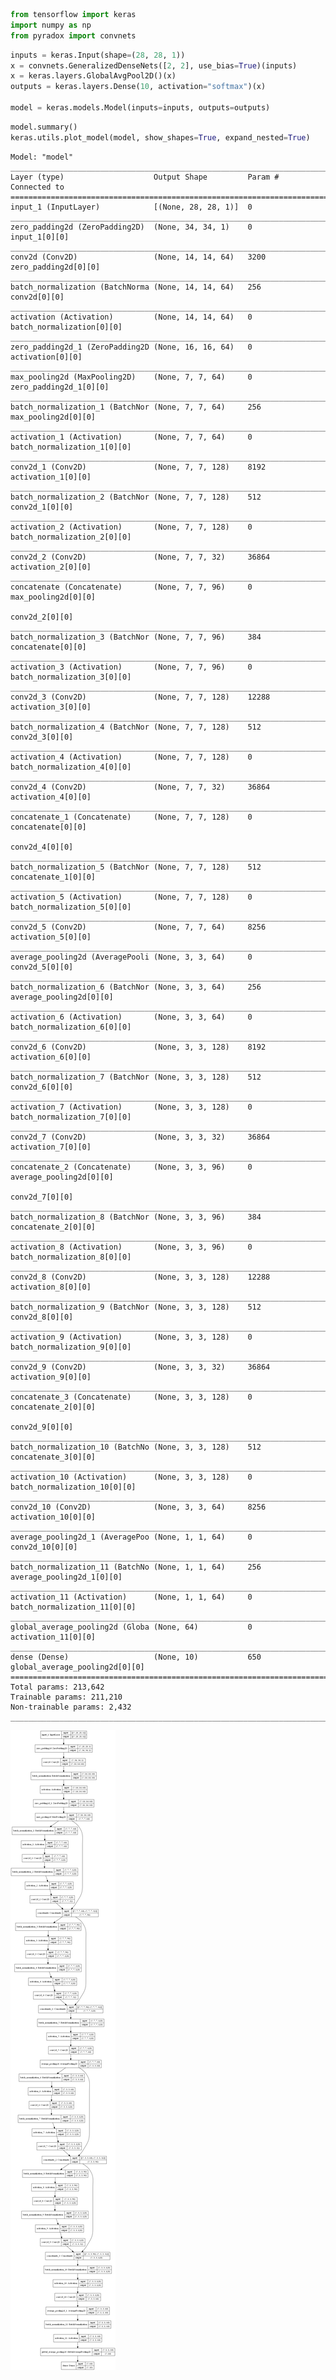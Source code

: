 ```python
from tensorflow import keras
import numpy as np
from pyradox import convnets
```


```python
inputs = keras.Input(shape=(28, 28, 1))
x = convnets.GeneralizedDenseNets([2, 2], use_bias=True)(inputs)
x = keras.layers.GlobalAvgPool2D()(x)
outputs = keras.layers.Dense(10, activation="softmax")(x)

model = keras.models.Model(inputs=inputs, outputs=outputs) 
```


```python
model.summary()
keras.utils.plot_model(model, show_shapes=True, expand_nested=True)
```

    Model: "model"
    __________________________________________________________________________________________________
    Layer (type)                    Output Shape         Param #     Connected to                     
    ==================================================================================================
    input_1 (InputLayer)            [(None, 28, 28, 1)]  0                                            
    __________________________________________________________________________________________________
    zero_padding2d (ZeroPadding2D)  (None, 34, 34, 1)    0           input_1[0][0]                    
    __________________________________________________________________________________________________
    conv2d (Conv2D)                 (None, 14, 14, 64)   3200        zero_padding2d[0][0]             
    __________________________________________________________________________________________________
    batch_normalization (BatchNorma (None, 14, 14, 64)   256         conv2d[0][0]                     
    __________________________________________________________________________________________________
    activation (Activation)         (None, 14, 14, 64)   0           batch_normalization[0][0]        
    __________________________________________________________________________________________________
    zero_padding2d_1 (ZeroPadding2D (None, 16, 16, 64)   0           activation[0][0]                 
    __________________________________________________________________________________________________
    max_pooling2d (MaxPooling2D)    (None, 7, 7, 64)     0           zero_padding2d_1[0][0]           
    __________________________________________________________________________________________________
    batch_normalization_1 (BatchNor (None, 7, 7, 64)     256         max_pooling2d[0][0]              
    __________________________________________________________________________________________________
    activation_1 (Activation)       (None, 7, 7, 64)     0           batch_normalization_1[0][0]      
    __________________________________________________________________________________________________
    conv2d_1 (Conv2D)               (None, 7, 7, 128)    8192        activation_1[0][0]               
    __________________________________________________________________________________________________
    batch_normalization_2 (BatchNor (None, 7, 7, 128)    512         conv2d_1[0][0]                   
    __________________________________________________________________________________________________
    activation_2 (Activation)       (None, 7, 7, 128)    0           batch_normalization_2[0][0]      
    __________________________________________________________________________________________________
    conv2d_2 (Conv2D)               (None, 7, 7, 32)     36864       activation_2[0][0]               
    __________________________________________________________________________________________________
    concatenate (Concatenate)       (None, 7, 7, 96)     0           max_pooling2d[0][0]              
                                                                     conv2d_2[0][0]                   
    __________________________________________________________________________________________________
    batch_normalization_3 (BatchNor (None, 7, 7, 96)     384         concatenate[0][0]                
    __________________________________________________________________________________________________
    activation_3 (Activation)       (None, 7, 7, 96)     0           batch_normalization_3[0][0]      
    __________________________________________________________________________________________________
    conv2d_3 (Conv2D)               (None, 7, 7, 128)    12288       activation_3[0][0]               
    __________________________________________________________________________________________________
    batch_normalization_4 (BatchNor (None, 7, 7, 128)    512         conv2d_3[0][0]                   
    __________________________________________________________________________________________________
    activation_4 (Activation)       (None, 7, 7, 128)    0           batch_normalization_4[0][0]      
    __________________________________________________________________________________________________
    conv2d_4 (Conv2D)               (None, 7, 7, 32)     36864       activation_4[0][0]               
    __________________________________________________________________________________________________
    concatenate_1 (Concatenate)     (None, 7, 7, 128)    0           concatenate[0][0]                
                                                                     conv2d_4[0][0]                   
    __________________________________________________________________________________________________
    batch_normalization_5 (BatchNor (None, 7, 7, 128)    512         concatenate_1[0][0]              
    __________________________________________________________________________________________________
    activation_5 (Activation)       (None, 7, 7, 128)    0           batch_normalization_5[0][0]      
    __________________________________________________________________________________________________
    conv2d_5 (Conv2D)               (None, 7, 7, 64)     8256        activation_5[0][0]               
    __________________________________________________________________________________________________
    average_pooling2d (AveragePooli (None, 3, 3, 64)     0           conv2d_5[0][0]                   
    __________________________________________________________________________________________________
    batch_normalization_6 (BatchNor (None, 3, 3, 64)     256         average_pooling2d[0][0]          
    __________________________________________________________________________________________________
    activation_6 (Activation)       (None, 3, 3, 64)     0           batch_normalization_6[0][0]      
    __________________________________________________________________________________________________
    conv2d_6 (Conv2D)               (None, 3, 3, 128)    8192        activation_6[0][0]               
    __________________________________________________________________________________________________
    batch_normalization_7 (BatchNor (None, 3, 3, 128)    512         conv2d_6[0][0]                   
    __________________________________________________________________________________________________
    activation_7 (Activation)       (None, 3, 3, 128)    0           batch_normalization_7[0][0]      
    __________________________________________________________________________________________________
    conv2d_7 (Conv2D)               (None, 3, 3, 32)     36864       activation_7[0][0]               
    __________________________________________________________________________________________________
    concatenate_2 (Concatenate)     (None, 3, 3, 96)     0           average_pooling2d[0][0]          
                                                                     conv2d_7[0][0]                   
    __________________________________________________________________________________________________
    batch_normalization_8 (BatchNor (None, 3, 3, 96)     384         concatenate_2[0][0]              
    __________________________________________________________________________________________________
    activation_8 (Activation)       (None, 3, 3, 96)     0           batch_normalization_8[0][0]      
    __________________________________________________________________________________________________
    conv2d_8 (Conv2D)               (None, 3, 3, 128)    12288       activation_8[0][0]               
    __________________________________________________________________________________________________
    batch_normalization_9 (BatchNor (None, 3, 3, 128)    512         conv2d_8[0][0]                   
    __________________________________________________________________________________________________
    activation_9 (Activation)       (None, 3, 3, 128)    0           batch_normalization_9[0][0]      
    __________________________________________________________________________________________________
    conv2d_9 (Conv2D)               (None, 3, 3, 32)     36864       activation_9[0][0]               
    __________________________________________________________________________________________________
    concatenate_3 (Concatenate)     (None, 3, 3, 128)    0           concatenate_2[0][0]              
                                                                     conv2d_9[0][0]                   
    __________________________________________________________________________________________________
    batch_normalization_10 (BatchNo (None, 3, 3, 128)    512         concatenate_3[0][0]              
    __________________________________________________________________________________________________
    activation_10 (Activation)      (None, 3, 3, 128)    0           batch_normalization_10[0][0]     
    __________________________________________________________________________________________________
    conv2d_10 (Conv2D)              (None, 3, 3, 64)     8256        activation_10[0][0]              
    __________________________________________________________________________________________________
    average_pooling2d_1 (AveragePoo (None, 1, 1, 64)     0           conv2d_10[0][0]                  
    __________________________________________________________________________________________________
    batch_normalization_11 (BatchNo (None, 1, 1, 64)     256         average_pooling2d_1[0][0]        
    __________________________________________________________________________________________________
    activation_11 (Activation)      (None, 1, 1, 64)     0           batch_normalization_11[0][0]     
    __________________________________________________________________________________________________
    global_average_pooling2d (Globa (None, 64)           0           activation_11[0][0]              
    __________________________________________________________________________________________________
    dense (Dense)                   (None, 10)           650         global_average_pooling2d[0][0]   
    ==================================================================================================
    Total params: 213,642
    Trainable params: 211,210
    Non-trainable params: 2,432
    __________________________________________________________________________________________________
    




![png](output_3_1.png)
